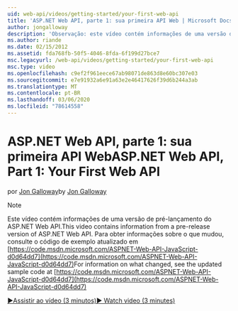 ```yaml
---
uid: web-api/videos/getting-started/your-first-web-api
title: 'ASP.NET Web API, parte 1: sua primeira API Web | Microsoft Docs'
author: jongalloway
description: 'Observação: este vídeo contém informações de uma versão de pré-lançamento do ASP.NET Web API'
ms.author: riande
ms.date: 02/15/2012
ms.assetid: fda768fb-50f5-4046-8fda-6f199d27bce7
msc.legacyurl: /web-api/videos/getting-started/your-first-web-api
msc.type: video
ms.openlocfilehash: c9ef2f961eece67ab98071de863d8e60bc307e03
ms.sourcegitcommit: e7e91932a6e91a63e2e46417626f39d6b244a3ab
ms.translationtype: MT
ms.contentlocale: pt-BR
ms.lasthandoff: 03/06/2020
ms.locfileid: "78614558"
---
```

# <a name="aspnet-web-api-part-1-your-first-web-api"></a><span data-ttu-id="6a49c-103">ASP.NET Web API, parte 1: sua primeira API Web</span><span class="sxs-lookup"><span data-stu-id="6a49c-103">ASP.NET Web API, Part 1: Your First Web API</span></span>

<span data-ttu-id="6a49c-104">por [Jon Galloway](https://github.com/jongalloway)</span><span class="sxs-lookup"><span data-stu-id="6a49c-104">by [Jon Galloway](https://github.com/jongalloway)</span></span>

> [!NOTE]
> <span data-ttu-id="6a49c-105">Este vídeo contém informações de uma versão de pré-lançamento do ASP.NET Web API.</span><span class="sxs-lookup"><span data-stu-id="6a49c-105">This video contains information from a pre-release version of ASP.NET Web API.</span></span> <span data-ttu-id="6a49c-106">Para obter informações sobre o que mudou, consulte o código de exemplo atualizado em [https://code.msdn.microsoft.com/ASPNET-Web-API-JavaScript-d0d64dd7](https://code.msdn.microsoft.com/ASPNET-Web-API-JavaScript-d0d64dd7)</span><span class="sxs-lookup"><span data-stu-id="6a49c-106">For information on what changed, see the updated sample code at [https://code.msdn.microsoft.com/ASPNET-Web-API-JavaScript-d0d64dd7](https://code.msdn.microsoft.com/ASPNET-Web-API-JavaScript-d0d64dd7)</span></span>

[<span data-ttu-id="6a49c-107">&#9654;Assistir ao vídeo (3 minutos)</span><span class="sxs-lookup"><span data-stu-id="6a49c-107">&#9654; Watch video (3 minutes)</span></span>](https://channel9.msdn.com/Blogs/ASP-NET-Site-Videos/your-first-web-api)
